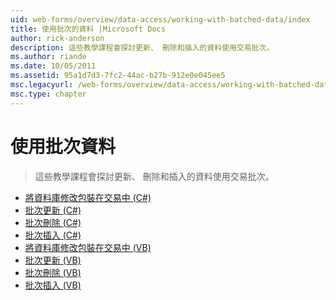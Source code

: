 ```yaml
---
uid: web-forms/overview/data-access/working-with-batched-data/index
title: 使用批次的資料 |Microsoft Docs
author: rick-anderson
description: 這些教學課程會探討更新、 刪除和插入的資料使用交易批次。
ms.author: riande
ms.date: 10/05/2011
ms.assetid: 95a1d7d3-7fc2-44ac-b27b-912e0e045ee5
msc.legacyurl: /web-forms/overview/data-access/working-with-batched-data
msc.type: chapter
---
```

<a name="working-with-batched-data"></a>使用批次資料
====================
> 這些教學課程會探討更新、 刪除和插入的資料使用交易批次。


- [將資料庫修改包裝在交易中 (C#)](wrapping-database-modifications-within-a-transaction-cs.md)
- [批次更新 (C#)](batch-updating-cs.md)
- [批次刪除 (C#)](batch-deleting-cs.md)
- [批次插入 (C#)](batch-inserting-cs.md)
- [將資料庫修改包裝在交易中 (VB)](wrapping-database-modifications-within-a-transaction-vb.md)
- [批次更新 (VB)](batch-updating-vb.md)
- [批次刪除 (VB)](batch-deleting-vb.md)
- [批次插入 (VB)](batch-inserting-vb.md)
